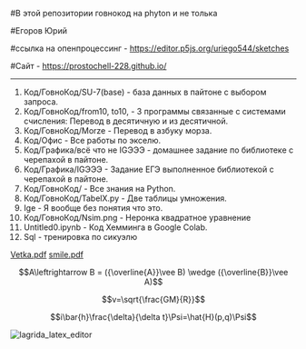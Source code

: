#В этой репозитории говнокод на phyton и не толька

#Егоров Юрий
 
#ссылка на опенпроцессинг - https://editor.p5js.org/uriego544/sketches 
 
#Сайт - https://prostochell-228.github.io/
__________________________________________

1) Код/ГовноКод/SU-7(base) - база данных в пайтоне с выбором запроса.
2) Код/ГовноКод/from10, to10, - 3 программы связанные с системами счисления: Перевод в десятичную и из десятичной.
3) Код/ГовноКод/Morze - Перевод в азбуку морза.
4) Код/Офис - Все работы по экселю.
5) Код/Графика/всё что не IGЭЭЭ - домашнее задание по библиотеке с черепахой в пайтоне.
6) Код/Графика/IGЭЭЭ - Задание ЕГЭ выполненное библиотекой с черепахой в пайтоне.
7) Код/ГовноКод/ - Все знания на Python.
8) Код/ГовноКод/TabelX.py - Две таблицы умножения.
9) Ige - Я вообще без понятия что это.
10) Код/ГовноКод/Nsim.png - Неронка квадратное уравнение
11) Untitled0.ipynb - Код Хемминга в Google Colab.
12) Sql -  тренировка по сикуэлю


[Vetka.pdf](https://github.com/Prostochell-228/UltraloxIT/files/10252178/Vetka.pdf)
[smile.pdf](https://github.com/Prostochell-228/UltraloxIT/files/10251846/smile.pdf)



$$A\leftrightarrow B = ({\overline{A}}\vee B) \wedge  ({\overline{B}}\vee A)$$


$$v=\sqrt{\frac{GM}{R}}$$


$$i\bar{h}\frac{\delta}{\delta t}\Psi=\hat{H}(p,q)\Psi$$


![lagrida_latex_editor](https://user-images.githubusercontent.com/114381954/198813006-20907535-3b5c-4544-8fab-7353c8712978.png)
